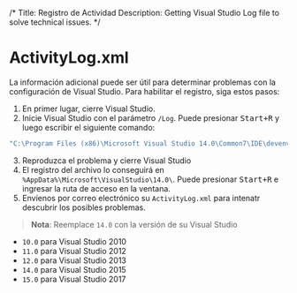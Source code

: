 /*
Title: Registro  de Actividad
Description: Getting Visual Studio Log file to solve technical issues.
*/

# ActivityLog.xml

La información adicional puede ser útil para determinar problemas con la configuración de Visual Studio. 
Para habilitar el registro, siga estos pasos:

1. En primer lugar, cierre Visual Studio.
2. Inicie Visual Studio con el parámetro `/Log`. Puede presionar <kbd>Start+R</kbd> y luego escribir el siguiente comando:
```bash
"C:\Program Files (x86)\Microsoft Visual Studio 14.0\Common7\IDE\devenv.exe" /Log
```
3. Reproduzca el problema y cierre Visual Studio
4. El registro del archivo lo conseguirá en  `%AppData%\Microsoft\VisualStudio\14.0\`. Puede presionar <kbd>Start+R</kbd> e ingresar la ruta de acceso en la ventana.
5. Envíenos por correo electrónico su `ActivityLog.xml` para intenatr descubrir los posibles problemas.

> **Nota**: Reemplace `14.0` con la versión de su Visual Studio
* `10.0` para Visual Studio 2010
* `11.0` para Visual Studio 2012
* `12.0` para Visual Studio 2013
* `14.0` para Visual Studio 2015
* `15.0` para Visual Studio 2017
